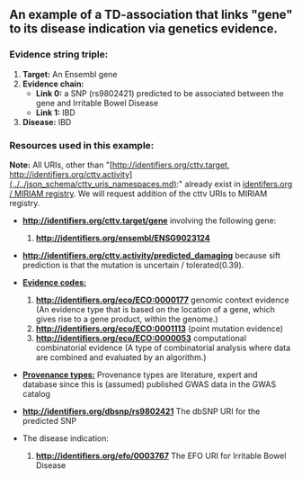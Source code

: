 ## An example of a TD-association that links "gene" to its disease indication via genetics evidence.

### Evidence string triple:

1. **Target:** An Ensembl gene
3. **Evidence chain:**
	- **Link 0:** a SNP (rs9802421) predicted to be associated between the gene and Irritable Bowel Disease
	- **Link 1:** IBD
4. **Disease:** IBD

### Resources used in this example:

**Note:** All URIs, other than "[http://identifiers.org/cttv.target, http://identifiers.org/cttv.activity](../../json_schema/cttv_uris_namespaces.md):" already exist in [identifers.org / MIRIAM registry](http://www.ebi.ac.uk/miriam/main/collections/). We will request addition of the cttv URIs to MIRIAM registry.

- **http://identifiers.org/cttv.target/gene** involving the following gene:
	1. 	**http://identifiers.org/ensembl/ENSG9023124**

- **http://identifiers.org/cttv.activity/predicted_damaging** because sift prediction is that the mutation is uncertain / tolerated(0.39).

- [**Evidence codes:**](../../json_schema/project_tracker.md)
	1. 	**http://identifiers.org/eco/ECO:0000177** genomic context evidence (An evidence type that is based on the location of a gene, which gives rise to a gene product, within the genome.)
	1. **http://identifiers.org/eco/ECO:0001113** (point mutation evidence)	
	1. **http://identifiers.org/eco/ECO:0000053** computational combinatorial evidence (A type of combinatorial analysis where data are combined and evaluated by an algorithm.)

- [**Provenance types:**](../../json_schema/cttv_uris_namespaces.md) Provenance types are literature, expert and database since this is (assumed) published GWAS data in the GWAS catalog
	
- **http://identifiers.org/dbsnp/rs9802421** The dbSNP URI for the predicted SNP

- The disease indication:

	1. **http://identifiers.org/efo/0003767** The EFO URI for Irritable Bowel Disease
